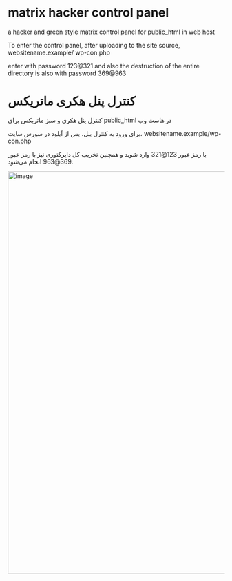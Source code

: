 # matrix hacker control panel
a hacker and green style matrix control panel for public_html in web host

To enter the control panel, after uploading to the site source,
websitename.example/ wp-con.php

enter with password 123@321
and also the destruction of the entire directory is also with password 369@963
# کنترل پنل هکری ماتریکس
کنترل پنل هکری و سبز ماتریکس برای public_html در هاست وب

برای ورود به کنترل پنل، پس از آپلود در سورس سایت،
websitename.example/wp-con.php

با رمز عبور 123@321 وارد شوید
و همچنین تخریب کل دایرکتوری نیز با رمز عبور 369@963 انجام می‌شود.


<img width="1265" height="933" alt="image" src="https://github.com/user-attachments/assets/3e6c49ce-2444-493d-88aa-262bfbbcfe74" />

